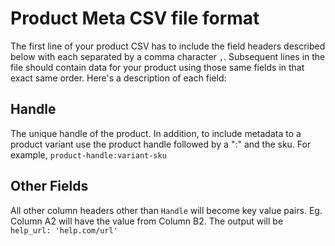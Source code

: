 # Product Meta CSV file format

The first line of your product CSV has to include the field headers described below with each separated by a comma character `,`. Subsequent lines in the file should contain data for your product using those same fields in that exact same order. Here's a description of each field:

## Handle
The unique handle of the product. In addition, to include metadata to a product variant use the product handle followed by a ":" and the sku. For example, `product-handle:variant-sku`

## Other Fields
All other column headers other than `Handle` will become key value pairs. Eg. Column A2 will have the value from Column B2. The output will be `help_url: 'help.com/url'`  
